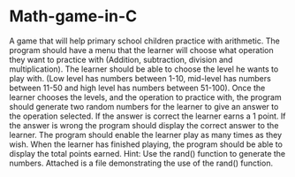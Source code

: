 # Math-game-in-C
A game that will help primary school children practice with arithmetic. The program should have a menu that the learner will choose what operation they want to practice with (Addition, subtraction, division and multiplication). The learner should be able to choose the level he wants to play with. (Low level has numbers between 1-10, mid-level has numbers between 11-50 and high level has numbers between 51-100). Once the learner chooses the levels, and the operation to practice with, the program should generate two random numbers for the learner to give an answer to the operation selected. If the answer is correct the learner earns a 1 point. If the answer is wrong the program should display the correct answer to the learner. The program should enable the learner play as many times as they wish. When the learner has finished playing, the program should be able to display the total points earned.    Hint: Use the rand() function to generate the numbers. Attached is a file demonstrating the use of the rand() function.
